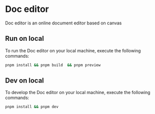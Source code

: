 # Doc editor

Doc editor is an online document editor based on canvas

## Run on local

To run the Doc editor on your local machine, execute the following commands:

```bash
pnpm install && pnpm build  && pnpm preview
```

## Dev on local

To develop the Doc editor on your local machine, execute the following commands:

```bash
pnpm install && pnpm dev
```

